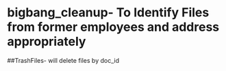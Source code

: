 # bigbang_cleanup- To Identify Files from former employees and address appropriately
##TrashFiles- will delete files by doc_id
